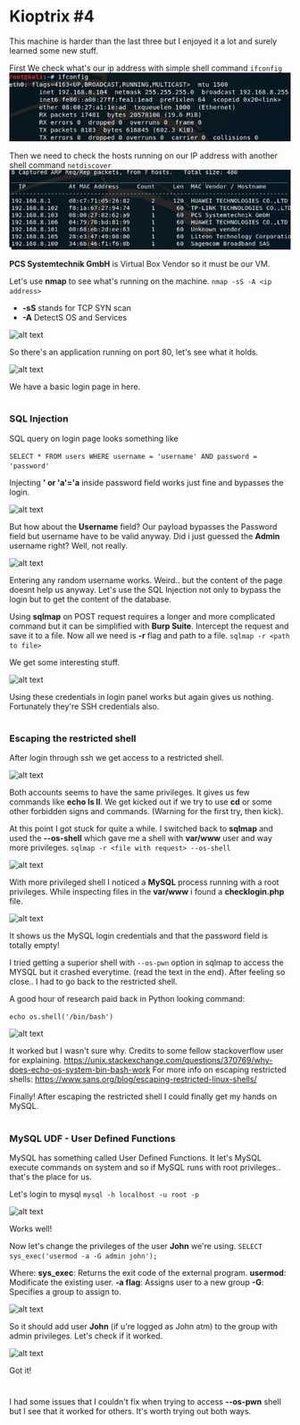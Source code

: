# Kioptrix #4

This machine is harder than the last three but I enjoyed it a lot and surely learned some new stuff.

First We check what's our ip address with simple shell command ```ifconfig```
![alt text](/screens/ifconfig2.png)

Then we need to check the hosts running on our IP address with another shell command ```netdiscover```
![alt text](/screens/netdiscover2.png)

**PCS Systemtechnik GmbH** is Virtual Box Vendor so it must be our VM.

Let's use **nmap** to see what's running on the machine.
```nmap -sS -A <ip address>```
* **-sS** stands for TCP SYN scan 
* **-A**  DetectS OS and Services

![alt text](/screens/nmap4.png)

So there's an application running on port 80, let's see what it holds.

![alt text](/screens/login4.png)

We have a basic login page in here.

#

### SQL Injection
SQL query on login page looks something like

```SELECT * FROM users WHERE username = 'username' AND password = 'password'```

Injecting **' or 'a'='a** inside password field works just fine and bypasses the login.

![alt text](/screens/admin4.png)

But how about the **Username** field? Our payload bypasses the Password field but username have to be valid anyway. 
Did i just guessed the **Admin** username right?
Well, not really.

![alt text](/screens/random4.png)

Entering any random username works. Weird.. but the content of the page doesnt help us anyway.
Let's use the SQL Injection not only to bypass the login but to get the content of the database.

Using **sqlmap** on POST request requires a longer and more complicated command but it can be simplified with **Burp Suite**.
Intercept the request and save it to a file.
Now all we need is **-r** flag and path to a file.
``` sqlmap -r <path to file> ```

We get some interesting stuff.

![alt text](/screens/sqlmap41.png)

Using these credentials in login panel works but again gives us nothing.
Fortunately they're SSH credentials also.

#
### Escaping the restricted shell

After login through ssh we get access to a restricted shell.

![alt text](/screens/shell4.png)

Both accounts seems to have the same privileges.
It gives us few commands like **echo ls ll**.
We get kicked out if we try to use **cd** or some other forbidden signs and commands. (Warning for the first try, then kick).

At this point I got stuck for quite a while. 
I switched back to **sqlmap** and used the **--os-shell** which gave me a shell with **var/www** user and way more privileges.
``` sqlmap -r <file with request> --os-shell ```

![alt text](/screens/varwww4.png)

With more privileged shell I noticed a **MySQL** process running with a root privileges.
While inspecting files in the **var/www**  i found a **checklogin.php** file.

![alt text](/screens/checklogin4.png)

It shows us the MySQL login credentials and that the password field is totally empty!

I tried getting a superior shell with ``` --os-pwn ``` option in sqlmap to access the MYSQL but it crashed everytime. (read the text in the end).
After feeling so close.. I had to go back to the restricted shell.

A good hour of research paid back in Python looking command:

``` echo os.shell('/bin/bash') ```

![alt text](/screens/binbash4.png)

It worked but I wasn't sure why.
Credits to some fellow stackoverflow user for explaining.
https://unix.stackexchange.com/questions/370769/why-does-echo-os-system-bin-bash-work
For more info on escaping restricted shells: https://www.sans.org/blog/escaping-restricted-linux-shells/

Finally! After escaping the restricted shell I could finally get my hands on MySQL.

#
### MySQL UDF - User Defined Functions

MySQL has something called User Defined Functions.
It let's MySQL execute commands on system and so if MySQL runs with root privileges.. that's the place for us.

Let's login to mysql
``` mysql -h localhost -u root -p ```

![alt text](/screens/mysql4.png)

Works well!

Now let's change the privileges of the user **John** we're using.
``` SELECT sys_exec('usermod -a -G admin john'); ```

Where: 
**sys_exec**: Returns the exit code of the external program.
**usermod**:  Modificate the existing user.
**-a flag**:  Assigns user to a new group
**-G**:       Specifies a group to assign to.

![alt text](/screens/usermod4.png)

So it should add user **John** (if u're logged as John atm) to the group with admin privileges.
Let's check if it worked.

![alt text](/screens/root4.png)

Got it!

#
I had some issues that I couldn't fix when trying to access **--os-pwn** shell but I see that it worked for others.
It's worth trying out both ways.














